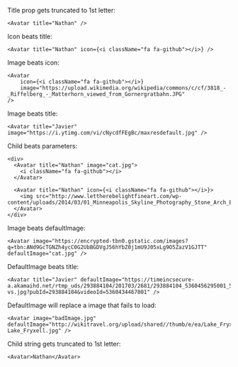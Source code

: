 
Title prop gets truncated to 1st letter:

    <Avatar title="Nathan" />

Icon beats title:

    <Avatar title="Nathan" icon={<i className="fa fa-github"></i>} />

Image beats icon:

    <Avatar
        icon={<i className="fa fa-github"></i>}
        image="https://upload.wikimedia.org/wikipedia/commons/c/cf/3818_-_Riffelberg_-_Matterhorn_viewed_from_Gornergratbahn.JPG"
    />

Image beats title:

    <Avatar title="Javier" image="https://i.ytimg.com/vi/cNycdfFEgBc/maxresdefault.jpg" />

Child beats parameters:

    <div>
      <Avatar title="Nathan" image="cat.jpg">
        <i className="fa fa-github"></i>
      </Avatar>

      <Avatar title="Nathan" icon={<i className="fa fa-github"></i>}>
        <img src="http://www.lettherebelightfineart.com/wp-content/uploads/2014/03/01_Minneapolis_Skyline_Photography_Stone_Arch_Bridge.jpg"/>
      </Avatar>
    </div>

Image beats defaultImage:

    <Avatar image="https://encrypted-tbn0.gstatic.com/images?q=tbn:ANd9GcTGNZh4ycC0G2UbBGDVgJ56hYbZ0j1mU9J05xLg9O5ZazV1GJTT" defaultImage="cat.jpg" />

DefaultImage beats title:

    <Avatar title="Javier" defaultImage="https://timeincsecure-a.akamaihd.net/rtmp_uds/293884104/201703/2681/293884104_5360456295001_5360434467001-vs.jpg?pubId=293884104&videoId=5360434467001" />

DefaultImage will replace a image that fails to load:

    <Avatar image="badImage.jpg" defaultImage="http://wikitravel.org/upload/shared//thumb/e/ea/Lake_Fryxell.jpg/510px-Lake_Fryxell.jpg" />

Child string gets truncated to 1st letter:

    <Avatar>Nathan</Avatar>
